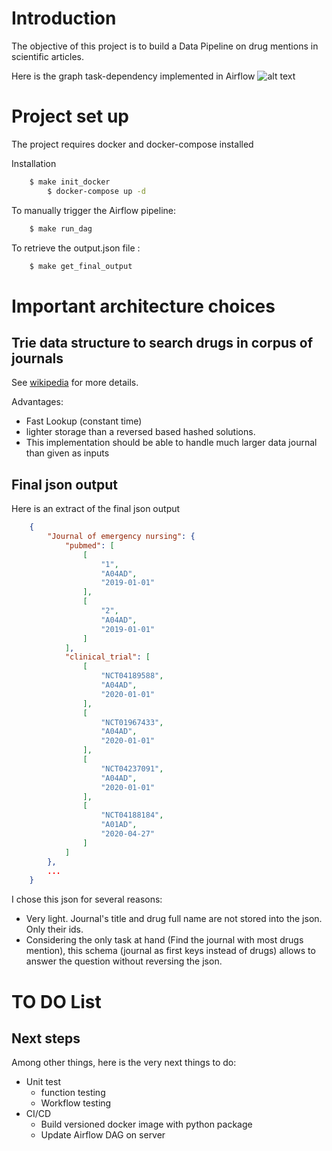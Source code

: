 # Introduction
The objective of this project is to build a Data Pipeline on drug mentions in scientific articles.

Here is the graph task-dependency implemented in Airflow
![alt text](https://user-images.githubusercontent.com/22119606/107688524-06d72280-6ca8-11eb-8c41-91d344101eee.jpg)

# Project set up

The project requires docker and docker-compose installed

Installation
``` bash
	$ make init_docker
        $ docker-compose up -d
```

To manually trigger the Airflow pipeline:

```bash
	$ make run_dag
```
To retrieve the output.json file :

```bash
	$ make get_final_output
```

# Important architecture choices

## Trie data structure to search drugs in corpus of journals

See [wikipedia](https://en.wikipedia.org/wiki/Trie) for more details. 

Advantages:
* Fast Lookup (constant time)
* lighter storage than a reversed based hashed solutions.
* This implementation should be able to handle much larger data journal than given as inputs

## Final json output

Here is an extract of the final json output

```json
    {
        "Journal of emergency nursing": {
            "pubmed": [
                [
                    "1",
                    "A04AD",
                    "2019-01-01"
                ],
                [
                    "2",
                    "A04AD",
                    "2019-01-01"
                ]
            ],
            "clinical_trial": [
                [
                    "NCT04189588",
                    "A04AD",
                    "2020-01-01"
                ],
                [
                    "NCT01967433",
                    "A04AD",
                    "2020-01-01"
                ],
                [
                    "NCT04237091",
                    "A04AD",
                    "2020-01-01"
                ],
                [
                    "NCT04188184",
                    "A01AD",
                    "2020-04-27"
                ]
            ]
        },
        ...
    }

```
I chose this json for several reasons:

* Very light. Journal's title and drug full name are not stored into the json.
  Only their ids.
* Considering the only task at hand (Find the journal with most drugs mention),
  this schema (journal as first keys instead of drugs) allows to answer the question
  without reversing the json.


# TO DO List

## Next steps
Among other things, here is the very next things to do:


* Unit test
	* function testing
	* Workflow testing
* CI/CD
	* Build versioned docker image with python package
	* Update Airflow DAG on server
